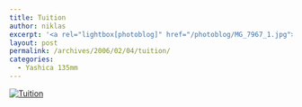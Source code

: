 ```yaml
---
title: Tuition
author: niklas
excerpt: '<a rel="lightbox[photoblog]" href="/photoblog/MG_7967_1.jpg"><img src="/photoblog/MG_7967_1.thumb.jpg" alt="Tuition" title="Tuition"/></a>'
layout: post
permalink: /archives/2006/02/04/tuition/
categories:
  - Yashica 135mm
---
```

<a rel="lightbox[photoblog]" href="/photoblog/MG_7967_1.jpg"><img src="/photoblog/MG_7967_1.sized.jpg" alt="Tuition" title="Tuition" /></a>